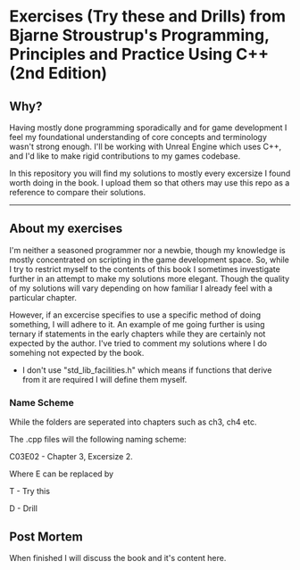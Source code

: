 # Exercises (Try these and Drills) from Bjarne Stroustrup's Programming, Principles and Practice Using C++ (2nd Edition)

## Why?

Having mostly done programming sporadically and for game development I feel my foundational understanding of 
core concepts and terminology wasn't strong enough. I'll be working with Unreal Engine which uses C++, 
and I'd like to make rigid contributions to my games codebase.

In this repository you will find my solutions to mostly every excersize I found worth doing in the book.
I upload them so that others may use this repo as a reference to compare their solutions.

---

## About my exercises

I'm neither a seasoned programmer nor a newbie, though my knowledge is mostly concentrated on scripting
in the game development space. So, while I try to restrict myself to the contents of this book I sometimes
investigate further in an attempt to make my solutions more elegant. Though the quality of my solutions
will vary depending on how familiar I already feel with a particular chapter.

However, if an excercise specifies to use a specific method of doing something, I will adhere to it.
An example of me going further is using ternary if statements in the early chapters while they are
certainly not expected by the author. I've tried to comment my solutions where I do somehing not 
expected by the book.

- I don't use "std_lib_facilities.h" which means if functions that derive from it are required
  I will define them myself.
  
### Name Scheme

While the folders are seperated into chapters such as ch3, ch4 etc.

The .cpp files will the following naming scheme:

C03E02 - Chapter 3, Excersize 2.

Where E can be replaced by

T - Try this

D - Drill

## Post Mortem

When finished I will discuss the book and it's content here.
